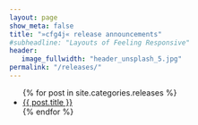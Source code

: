 ```yaml
---
layout: page
show_meta: false
title: "»cfg4j« release announcements"
#subheadline: "Layouts of Feeling Responsive"
header:
   image_fullwidth: "header_unsplash_5.jpg"
permalink: "/releases/"
---
```

<ul>
    {% for post in site.categories.releases %}
    <li><a href="{{ site.url }}{{ post.url }}">{{ post.title }}</a></li>
    {% endfor %}
</ul>